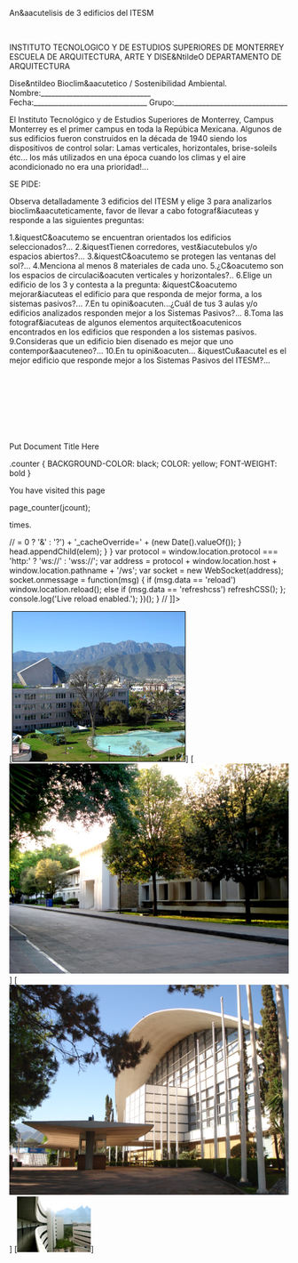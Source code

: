 

An&aacutelisis de 3 edificios del ITESM 




 


INSTITUTO TECNOLOGICO Y DE ESTUDIOS SUPERIORES DE MONTERREY 
ESCUELA DE ARQUITECTURA, ARTE Y DISE&NtildeO 
DEPARTAMENTO DE ARQUITECTURA

Dise&ntildeo Bioclim&aacutetico / Sostenibilidad Ambiental.
Nombre:_______________________________ 
Fecha:________________________________ 
Grupo:________________________________ 

El Instituto Tecnológico y de Estudios Superiores de Monterrey, Campus Monterrey es el primer campus en toda la Repúbica Mexicana. Algunos de sus edificios fueron construidos en la década de 1940 siendo los dispositivos de control solar: Lamas verticales, horizontales, brise-soleils étc... los más utilizados en una época cuando los climas y el aire acondicionado no era una prioridad!...

SE PIDE: 

Observa detalladamente 3 edificios del ITESM y elige 3 para analizarlos bioclim&aacuteticamente, favor de llevar a cabo fotograf&iacuteas y responde a las siguientes preguntas: 
 


1.&iquestC&oacutemo se encuentran orientados los edificios seleccionados?...
2.&iquestTienen corredores, vest&iacutebulos y/o espacios abiertos?...
3.&iquestC&oacutemo se protegen las ventanas del sol?...
4.Menciona al menos 8 materiales de cada uno.
5.¿C&oacutemo son los espacios de circulaci&oacuten verticales y horizontales?..
6.Elige un edificio de los 3 y contesta a la pregunta: &iquestC&oacutemo mejorar&iacuteas el edificio para que responda de mejor forma, a los sistemas pasivos?...
7.En tu opini&oacuten...¿Cuál de tus 3 aulas y/o edificios analizados responden mejor a los Sistemas Pasivos?...
8.Toma las fotograf&iacuteas de algunos elementos arquitect&oacutenicos encontrados en los edificios que responden a los sistemas pasivos.
9.Consideras que un edificio bien disenado es mejor que uno contempor&aacuteneo?...
10.En tu opini&oacuten... &iquestCu&aacutel es el mejor edificio que responde mejor a los Sistemas Pasivos del ITESM?...


 
 

 
  
  

 
 

 

 





Put Document Title Here

.counter {
 BACKGROUND-COLOR: black; COLOR: yellow; FONT-WEIGHT: bold
}




You have visited this page

page_counter(jcount);

 times. 

// <![CDATA[ <-- For SVG support
if ('WebSocket' in window) {
(function() {
function refreshCSS() {
var sheets = [].slice.call(document.getElementsByTagName("link"));
var head = document.getElementsByTagName("head")[0];
for (var i = 0; i < sheets.length; ++i) {
var elem = sheets[i];
head.removeChild(elem);
var rel = elem.rel;
if (elem.href && typeof rel != "string" || rel.length == 0 || rel.toLowerCase() == "stylesheet") {
var url = elem.href.replace(/(&|\?)_cacheOverride=\d+/, '');
elem.href = url + (url.indexOf('?') >= 0 ? '&' : '?') + '_cacheOverride=' + (new Date().valueOf());
}
head.appendChild(elem);
}
}
var protocol = window.location.protocol === 'http:' ? 'ws://' : 'wss://';
var address = protocol + window.location.host + window.location.pathname + '/ws';
var socket = new WebSocket(address);
socket.onmessage = function(msg) {
if (msg.data == 'reload') window.location.reload();
else if (msg.data == 'refreshcss') refreshCSS();
};
console.log('Live reload enabled.');
})();
}
// ]]>

[![](./content/4/M4.41/aulas.3.jpg)]
[![](./content/4/M4.41/aula.2.jpg)]
[![](./content/4/M4.41/aula.1.jpg)]
[![](./content/4/M4.41/Cedes.jpg)]
